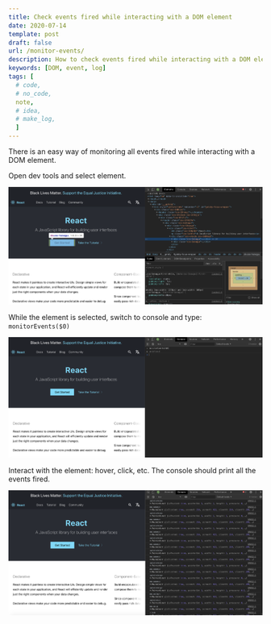 ```yaml
---
title: Check events fired while interacting with a DOM element
date: 2020-07-14
template: post
draft: false
url: /monitor-events/
description: How to check events fired while interacting with a DOM element
keywords: [DOM, event, log]
tags: [
  # code,
  # no_code,
  note,
  # idea,
  # make_log,
  ]
---
```


There is an easy way of monitoring all events fired while interacting with a DOM element.

Open dev tools and select element.

![screen1](./screen1.png)

While the element is selected, switch to console and type: `monitorEvents($0)`

![screen2](./screen2.png)

Interact with the element: hover, click, etc.
The console should print all the events fired.

![screen3](./screen3.png)


